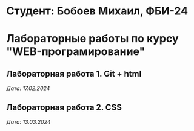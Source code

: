 # Студент: Бобоев Михаил, ФБИ-24

# Лабораторные работы по курсу "WEB-програмирование"

## Лабораторная работа 1. Git + html

*Дата: 17.02.2024*

## Лабораторная работа 2. CSS

*Дата: 13.03.2024*

